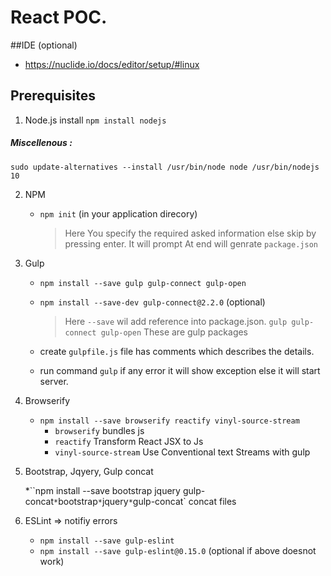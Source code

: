 # React POC.

##IDE (optional)
* https://nuclide.io/docs/editor/setup/#linux

## Prerequisites

1. Node.js install `npm install nodejs`

##### Miscellenous :
```sudo update-alternatives --install /usr/bin/node node /usr/bin/nodejs 10 ```

2. NPM
	- `npm init` (in your application direcory)
		> Here You specify the required asked information else skip by pressing enter.
		> It will prompt
		> At end will genrate `package.json`  
3. Gulp
	- `npm install --save gulp gulp-connect gulp-open`
	- `npm install --save-dev gulp-connect@2.2.0` (optional)
		> Here `--save` wil add reference into package.json.
		> `gulp gulp-connect gulp-open` These are gulp packages

    - create `gulpfile.js` file has comments which describes the details.
    - run command `gulp` if any error it will show exception else it will start server.
4. Browserify 
    * `npm install --save browserify reactify vinyl-source-stream`
        * `browserify` bundles js   
        * `reactify` Transform React JSX to Js
        * `vinyl-source-stream` Use Conventional text Streams with gulp
5. Bootstrap, Jqyery, Gulp concat

    *``npm install --save bootstrap jquery gulp-concat`
        * `bootstrap`
        * `jquery`
        * `gulp-concat` concat files
    
6. ESLint => notifiy errors
    * `npm install --save gulp-eslint`
    * `npm install --save gulp-eslint@0.15.0` (optional if above doesnot work)



